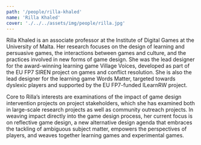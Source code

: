 ```yaml
---
path: '/people/rilla-khaled'
name: 'Rilla Khaled'
cover: './../../assets/img/people/rilla.jpg'
---
```


Rilla Khaled is an associate professor at the Institute of Digital Games at the University of Malta. Her research focuses on the design of learning and persuasive games, the interactions between games and culture, and the practices involved in new forms of game design. She was the lead designer for the award-winning learning game Village Voices, developed as part of the EU FP7 SIREN project on games and conflict resolution. She is also the lead designer for the learning game Words Matter, targeted towards dyslexic players and supported by the EU FP7-funded ILearnRW project.

Core to Rilla’s interests are examinations of the impact of game design intervention projects on project stakeholders, which she has examined both in large-scale research projects as well as community outreach projects. In weaving impact directly into the game design process, her current focus is on reflective game design, a new alternative design agenda that embraces the tackling of ambiguous subject matter, empowers the perspectives of players, and weaves together learning games and experimental games.
